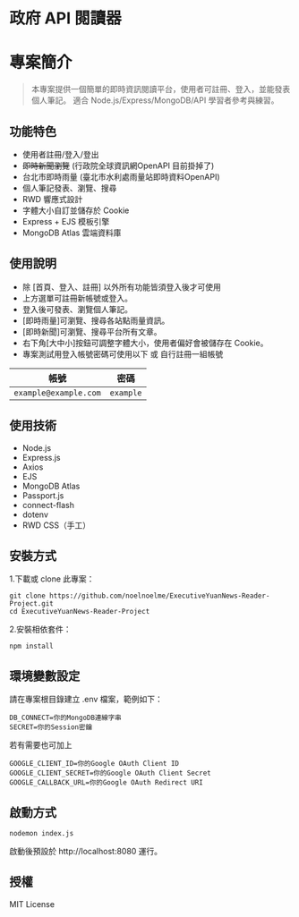 # 政府 API 閱讀器

# 專案簡介

> 本專案提供一個簡單的即時資訊閱讀平台，使用者可註冊、登入，並能發表個人筆記。
> 適合 Node.js/Express/MongoDB/API 學習者參考與練習。

## 功能特色

- 使用者註冊/登入/登出
- ~~即時新聞瀏覽~~ (行政院全球資訊網OpenAPI 目前掛掉了)
- 台北市即時雨量 (臺北市水利處雨量站即時資料OpenAPI)
- 個人筆記發表、瀏覽、搜尋
- RWD 響應式設計
- 字體大小自訂並儲存於 Cookie
- Express + EJS 模板引擎
- MongoDB Atlas 雲端資料庫

## 使用說明

- 除 [首頁、登入、註冊] 以外所有功能皆須登入後才可使用
- 上方選單可註冊新帳號或登入。
- 登入後可發表、瀏覽個人筆記。
- [即時雨量]可瀏覽、搜尋各站點雨量資訊。
- [即時新聞]可瀏覽、搜尋平台所有文章。
- 右下角[大中小]按鈕可調整字體大小，使用者偏好會被儲存在 Cookie。
- 專案測試用登入帳號密碼可使用以下 或 自行註冊一組帳號

| 帳號 | 密碼 |
| --------- | ----------------------- |
| `example@example.com` | `example` |

## 使用技術

- Node.js
- Express.js
- Axios
- EJS
- MongoDB Atlas
- Passport.js
- connect-flash
- dotenv
- RWD CSS（手工）


## 安裝方式

1.下載或 clone 此專案：

```
git clone https://github.com/noelnoelme/ExecutiveYuanNews-Reader-Project.git
cd ExecutiveYuanNews-Reader-Project
```

2.安裝相依套件：

```
npm install
```

## 環境變數設定

請在專案根目錄建立 .env 檔案，範例如下：

```
DB_CONNECT=你的MongoDB連線字串
SECRET=你的Session密鑰
```

若有需要也可加上

```
GOOGLE_CLIENT_ID=你的Google OAuth Client ID
GOOGLE_CLIENT_SECRET=你的Google OAuth Client Secret
GOOGLE_CALLBACK_URL=你的Google OAuth Redirect URI
```

## 啟動方式

```
nodemon index.js
```

啟動後預設於 http://localhost:8080 運行。

## 授權

MIT License
